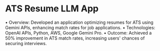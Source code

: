 # ATS Resume LLM App
•	Overview: Developed an application optimizing resumes for ATS using Gemini APIs, enhancing match rates for job applications.
•	Technologies: OpenAI APIs, Python, AWS, Google Gemini Pro.
•	Outcome: Achieved a 50% improvement in ATS match rates, increasing users' chances of securing interviews.
